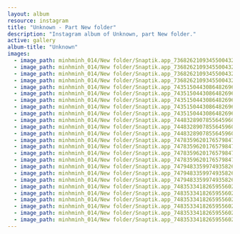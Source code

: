 ```yaml
---
layout: album
resource: instagram
title: "Unknown - Part New folder"
description: "Instagram album of Unknown, part New folder."
active: gallery
album-title: "Unknown"
images:
  - image_path: minhminh_014/New folder/Snaptik.app_73682621093455004322.jpg
  - image_path: minhminh_014/New folder/Snaptik.app_73682621093455004323.jpg
  - image_path: minhminh_014/New folder/Snaptik.app_73682621093455004324.jpg
  - image_path: minhminh_014/New folder/Snaptik.app_73682621093455004325.jpg
  - image_path: minhminh_014/New folder/Snaptik.app_74351504430864826962.jpg
  - image_path: minhminh_014/New folder/Snaptik.app_74351504430864826963.jpg
  - image_path: minhminh_014/New folder/Snaptik.app_74351504430864826964.jpg
  - image_path: minhminh_014/New folder/Snaptik.app_74351504430864826965.jpg
  - image_path: minhminh_014/New folder/Snaptik.app_74351504430864826966.jpg
  - image_path: minhminh_014/New folder/Snaptik.app_74483289078556459602.jpg
  - image_path: minhminh_014/New folder/Snaptik.app_74483289078556459603.jpg
  - image_path: minhminh_014/New folder/Snaptik.app_74483289078556459604.jpg
  - image_path: minhminh_014/New folder/Snaptik.app_74783596201765798472.jpg
  - image_path: minhminh_014/New folder/Snaptik.app_74783596201765798473.jpg
  - image_path: minhminh_014/New folder/Snaptik.app_74783596201765798474.jpg
  - image_path: minhminh_014/New folder/Snaptik.app_74783596201765798475.jpg
  - image_path: minhminh_014/New folder/Snaptik.app_74794833599749358262.jpg
  - image_path: minhminh_014/New folder/Snaptik.app_74794833599749358263.jpg
  - image_path: minhminh_014/New folder/Snaptik.app_74794833599749358264.jpg
  - image_path: minhminh_014/New folder/Snaptik.app_74835334182659556022.jpg
  - image_path: minhminh_014/New folder/Snaptik.app_74835334182659556023.jpg
  - image_path: minhminh_014/New folder/Snaptik.app_74835334182659556024.jpg
  - image_path: minhminh_014/New folder/Snaptik.app_74835334182659556025.jpg
  - image_path: minhminh_014/New folder/Snaptik.app_74835334182659556026.jpg
  - image_path: minhminh_014/New folder/Snaptik.app_74835334182659556027.jpg
---
```


